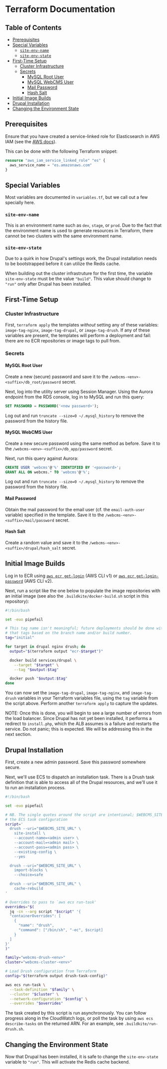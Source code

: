 # Terraform Documentation

## Table of Contents

* [Prerequisites](#prerequisites)
* [Special Variables](#special-variables)
    * [`site-env-name`](#site-env-name)
    * [`site-env-state`](#site-env-state)
* [First-Time Setup](#first-time-setup)
    * [Cluster Infrastructure](#cluster-infrastructure)
    * [Secrets](#secrets)
        * [MySQL Root User](#mysql-root-user)
        * [MySQL WebCMS User](#mysql-webcms-user)
        * [Mail Password](#mail-password)
        * [Hash Salt](#hash-salt)
* [Initial Image Builds](#initial-image-builds)
* [Drupal Installation](#drupal-installation)
* [Changing the Environment State](#changing-the-environment-state)

## Prerequisites

Ensure that you have created a service-linked role for Elasticsearch in AWS IAM (see the [AWS docs](https://docs.aws.amazon.com/elasticsearch-service/latest/developerguide/slr-es.html)).

This can be done with the following Terraform snippet:

```terraform
resource "aws_iam_service_linked_role" "es" {
  aws_service_name = "es.amazonaws.com"
}
```

## Special Variables

Most variables are documented in `variables.tf`, but we call out a few specially here.

### `site-env-name`

This is an environment name such as `dev`, `stage`, or `prod`. Due to the fact that the environment name is used to generate resources in Terraform, there cannot be two clusters with the same environment name.

### `site-env-state`

Due to a quirk in how Drupal's settings work, the Drupal installation needs to be bootstrapped before it can utilize the Redis cache.

When building out the cluster infrastruture for the first time, the variable `site-env-state` must be the value `"build"`. This value should change to `"run"` only after Drupal has been installed.

## First-Time Setup

### Cluster Infrastructure

First, `terraform apply` the templates _without_ setting any of these variables: `image-tag-nginx`, `image-tag-drupal`, or `image-tag-drush`. If any of these variables are present, the templates will perform a deployment and fail: there are no ECR repositories or image tags to pull from.

### Secrets

#### MySQL Root User

Create a new (secure) password and save it to the `/webcms-<env>-<suffix>/db_root/password` secret.

Next, log into the utility server using Session Manager. Using the Aurora endpoint from the RDS console, log in to MySQL and run this query:

```sql
SET PASSWORD = PASSWORD('<new password>');
```

Log out and run `truncate --size=0 ~/.mysql_history` to remove the password from the history file.

#### MySQL WebCMS User

Create a new secure password using the same method as before. Save it to the `/webcms-<env>-<suffix>/db_app/password` secret.

Next, run this query against Aurora:

```sql
CREATE USER 'webcms'@'%' IDENTIFIED BY '<password>';
GRANT ALL ON webcms.* TO 'webcms'@'%';
```

Log out and run `truncate --size=0 ~/.mysql_history` to remove the password from the history file.

#### Mail Password

Obtain the mail password for the email user (cf. the `email-auth-user` variable) specified in the template. Save it to the `/webcms-<env>-<suffix>/mail/password` secret.

#### Hash Salt

Create a random value and save it to the `/webcms-<env>-<suffix>/drupal/hash_salt` secret.

## Initial Image Builds

Log in to ECR using [`aws ecr get-login`](https://docs.aws.amazon.com/cli/latest/reference/ecr/get-login.html) (AWS CLI v1) or [`aws ecr get-login-password`](https://docs.aws.amazon.com/cli/latest/reference/ecr/get-login-password.html) (AWS CLI v2).

Next, run a script like the one below to populate the image repositories with an initial image (see also the `.buildkite/docker-build.sh` script in this repository):

```bash
#!/bin/bash

set -euo pipefail

# This tag name isn't meaningful; future deployments should be done with a CI/CD server
# that tags based on the branch name and/or build number.
tag="initial"

for target in drupal nginx drush; do
  output="$(terraform output "ecr-$target")"

  docker build services/drupal \
    --target "$target" \
    --tag "$output:$tag"

  docker push "$output:$tag"
done
```

You can now set the `image-tag-drupal`, `image-tag-nginx`, and `image-tag-drush` variables in your Terraform variables file, using the `tag` variable from the script above. Perform another `terraform apply` to capture the updates.

NOTE: Once this is done, you will begin to see a large number of errors from the load balancer. Since Drupal has not yet been installed, it performs a redirect to `install.php`, which the ALB assumes is a failure and restarts the service. Do not panic; this is expected. We will be addressing this in the next section.

## Drupal Installation

First, create a new admin password. Save this password somewhere secure.

Next, we'll use ECS to dispatch an installation task. There is a Drush task definition that is able to access all of the Drupal resources, and we'll use it to run an installation process.

```sh
#!/bin/bash

set -euo pipefail

# NB. The single quotes around the script are intentional; $WEBCMS_SITE_URL is defined in
# the ECS task configuration
script='
  drush --uri="$WEBCMS_SITE_URL" \
    site-install \
    --account-name=<admin user> \
    --account-mail=<admin mail> \
    --account-pass=<admin pass> \
    --existing-config \
    --yes

  drush --uri="$WEBCMS_SITE_URL" \
    import-blocks \
    --choice=safe

  drush --uri="$WEBCMS_SITE_URL" \
    cache-rebuild
'

# Overrides to pass to `aws ecs run-task'
overrides="$(
  jq -cn --arg script "$script" '{
  "containerOverrides": [
    {
      "name": "drush",
      "command": ["/bin/sh", "-ec", $script]
    }
  ]
}'
)"

family="webcms-drush-<env>"
cluster="webcms-cluster-<env>"

# Load Drush configuration from Terraform
config="$(terraform output drush-task-config)"

aws ecs run-task \
  --task-definition "$family" \
  --cluster "$cluster" \
  --network-configuration "$config" \
  --overrides "$overrides"
```

The task created by this script is run asynchronously. You can follow progress along in the CloudWatch logs, or poll the task by using `aws ecs describe-tasks` on the returned ARN. For an example, see `.buildkite/run-drush.sh`.

## Changing the Environment State

Now that Drupal has been installed, it is safe to change the `site-env-state` variable to `"run"`. This will activate the Redis cache backend.
